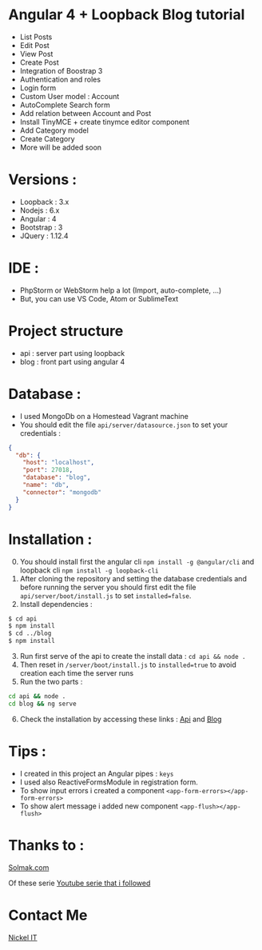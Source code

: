# Angular 4 + Loopback Blog tutorial
- List Posts
- Edit Post
- View Post
- Create Post
- Integration of Boostrap 3
- Authentication and roles
- Login form
- Custom User model : Account
- AutoComplete Search form
- Add relation between Account and Post 
- Install TinyMCE + create tinymce editor component  
- Add Category model
- Create Category
- More will be added soon

# Versions :
- Loopback : 3.x
- Nodejs : 6.x
- Angular : 4
- Bootstrap : 3
- JQuery : 1.12.4

# IDE :
- PhpStorm or WebStorm help a lot (Import, auto-complete, ...)
- But, you can use VS Code, Atom or SublimeText

# Project structure
- api : server part using loopback
- blog : front part using angular 4

# Database :
- I used MongoDb on a Homestead Vagrant machine
- You should edit the file `api/server/datasource.json` to set your credentials :
```json
{
  "db": {
    "host": "localhost",
    "port": 27018,
    "database": "blog",
    "name": "db",
    "connector": "mongodb"
  }
}
```

# Installation :
0. You should install first the angular cli `npm install -g @angular/cli` and loopback cli `npm install -g loopback-cli`
1. After cloning the repository and setting the database credentials and before running the server you should first edit the file `api/server/boot/install.js` to set `installed=false`.
2. Install dependencies :
```sh
$ cd api
$ npm install
$ cd ../blog
$ npm install
```
3. Run first serve of the api to create the install data : `cd api && node .`
4. Then reset in `/server/boot/install.js` to `installed=true` to avoid creation each time the server runs
5. Run the two parts :
```sh
cd api && node .
cd blog && ng serve
```
6. Check the installation by accessing these links : [Api](http://localhost:3000/explorer) and [Blog](http://localhost:4200)

# Tips :
+ I created in this project an Angular pipes : `keys`  
+ I used also ReactiveFormsModule in registration form.  
+ To show input errors i created a component `<app-form-errors></app-form-errors>`  
+ To show alert message i added new component `<app-flush></app-flush>`
# Thanks to : 
[Solmak.com](Solmak.com)

Of these serie [Youtube serie that i followed](https://www.youtube.com/playlist?list=PLP0rn5W6b0YUDcoeoOWFsB5KgNkYqSQXo)

# Contact Me
[Nickel IT](mailto:e.nouni@nickel-it.com)
